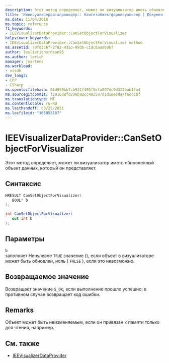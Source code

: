 ```yaml
---
description: Этот метод определяет, может ли визуализатор иметь обновленный объект данных, который он представляет.
title: 'Иивисуализердатапровидер:: Кансетобжектфорвисуализер | Документация Майкрософт'
ms.date: 11/04/2016
ms.topic: reference
f1_keywords:
- IEEVisualizerDataProvider::CanSetObjectForVisualizer
helpviewer_keywords:
- IEEVisualizerDataProvider::CanSetObjectForVisualizer method
ms.assetid: 70fd3c6f-2f82-43a3-993b-c1dc8aa080bf
author: leslierichardson95
ms.author: lerich
manager: jmartens
ms.workload:
- vssdk
dev_langs:
- CPP
- CSharp
ms.openlocfilehash: 81d958bb7cb931f485f8efa807dc9d322bab1fa4
ms.sourcegitcommit: f2916d8fd296b92cc402597d1d1eecda4f6cccbf
ms.translationtype: MT
ms.contentlocale: ru-RU
ms.lasthandoff: 03/25/2021
ms.locfileid: "105058187"
---
```

# <a name="ieevisualizerdataprovidercansetobjectforvisualizer"></a>IEEVisualizerDataProvider::CanSetObjectForVisualizer
Этот метод определяет, может ли визуализатор иметь обновленный объект данных, который он представляет.

## <a name="syntax"></a>Синтаксис

```cpp
HRESULT CanSetObjectForVisualizer(
   BOOL* b
);
```

```csharp
int CanSetObjectForVisualizer(
   out int b
);
```

## <a name="parameters"></a>Параметры
`b`\
заполняет Ненулевое `TRUE` значение (), если объект в визуализаторе может быть обновлен, ноль ( `FALSE` ), если это невозможно.

## <a name="return-value"></a>Возвращаемое значение
 Возвращает значение `S_OK`, если выполнение прошло успешно; в противном случае возвращает код ошибки.

## <a name="remarks"></a>Remarks
 Объект может быть неизменяемым, если он привязан к памяти только для чтения, например.

## <a name="see-also"></a>См. также
- [IEEVisualizerDataProvider](../../../extensibility/debugger/reference/ieevisualizerdataprovider.md)
